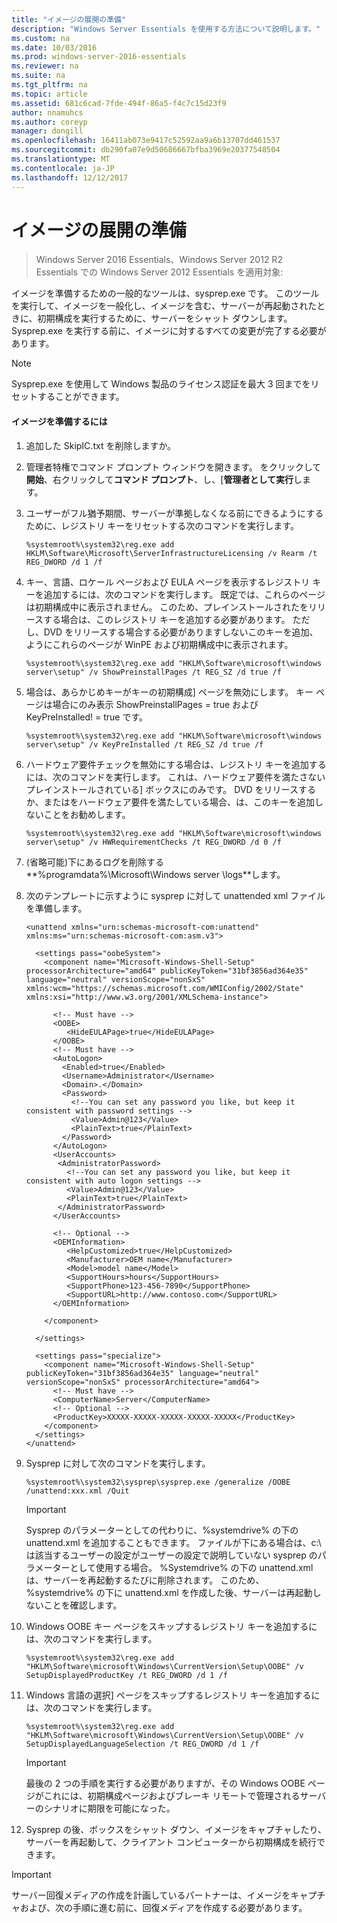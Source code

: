 ```yaml
---
title: "イメージの展開の準備"
description: "Windows Server Essentials を使用する方法について説明します。"
ms.custom: na
ms.date: 10/03/2016
ms.prod: windows-server-2016-essentials
ms.reviewer: na
ms.suite: na
ms.tgt_pltfrm: na
ms.topic: article
ms.assetid: 681c6cad-7fde-494f-86a5-f4c7c15d23f9
author: nnamuhcs
ms.author: coreyp
manager: dongill
ms.openlocfilehash: 16411ab073e9417c52592aa9a6b13707dd461537
ms.sourcegitcommit: db290fa07e9d50686667bfba3969e20377548504
ms.translationtype: MT
ms.contentlocale: ja-JP
ms.lasthandoff: 12/12/2017
---
```

# <a name="preparing-the-image-for-deployment"></a>イメージの展開の準備

>Windows Server 2016 Essentials、Windows Server 2012 R2 Essentials での Windows Server 2012 Essentials を適用対象:

イメージを準備するための一般的なツールは、sysprep.exe です。 このツールを実行して、イメージを一般化し、イメージを含む、サーバーが再起動されたときに、初期構成を実行するために、サーバーをシャット ダウンします。 Sysprep.exe を実行する前に、イメージに対するすべての変更が完了する必要があります。  
  
> [!NOTE]
>  Sysprep.exe を使用して Windows 製品のライセンス認証を最大 3 回までをリセットすることができます。  
  
#### <a name="to-prepare-the-image"></a>イメージを準備するには  
  
1.  追加した SkipIC.txt を削除しますか。  
  
2.  管理者特権でコマンド プロンプト ウィンドウを開きます。 をクリックして**開始**、右クリックして**コマンド プロンプト**、し、[**管理者として実行**します。  
  
3.  ユーザーがフル猶予期間、サーバーが準拠しなくなる前にできるようにするために、レジストリ キーをリセットする次のコマンドを実行します。  
  
    ```  
    %systemroot%\system32\reg.exe add HKLM\Software\Microsoft\ServerInfrastructureLicensing /v Rearm /t REG_DWORD /d 1 /f  
    ```  
  
4.  キー、言語、ロケール ページおよび EULA ページを表示するレジストリ キーを追加するには、次のコマンドを実行します。 既定では、これらのページは初期構成中に表示されません。 このため、プレインストールされたをリリースする場合は、このレジストリ キーを追加する必要があります。 ただし、DVD をリリースする場合する必要がありますしないこのキーを追加、ようにこれらのページが WinPE および初期構成中に表示されます。  
  
    ```  
    %systemroot%\system32\reg.exe add "HKLM\Software\microsoft\windows server\setup" /v ShowPreinstallPages /t REG_SZ /d true /f  
    ```  
  
5.  場合は、あらかじめキーがキーの初期構成] ページを無効にします。 キー ページは場合にのみ表示 ShowPreinstallPages = true および KeyPreInstalled! = true です。  
  
    ```  
    %systemroot%\system32\reg.exe add "HKLM\Software\microsoft\windows server\setup" /v KeyPreInstalled /t REG_SZ /d true /f  
    ```  
  
6.  ハードウェア要件チェックを無効にする場合は、レジストリ キーを追加するには、次のコマンドを実行します。 これは、ハードウェア要件を満たさないプレインストールされている] ボックスにのみです。 DVD をリリースするか、またはをハードウェア要件を満たしている場合、は、このキーを追加しないことをお勧めします。  
  
    ```  
    %systemroot%\system32\reg.exe add "HKLM\Software\microsoft\windows server\setup" /v HWRequirementChecks /t REG_DWORD /d 0 /f  
    ```  
  
7.  (省略可能)下にあるログを削除する**%programdata%\Microsoft\Windows server \logs**します。  
  
8.  次のテンプレートに示すように sysprep に対して unattended xml ファイルを準備します。  
  
    ```  
    <unattend xmlns="urn:schemas-microsoft-com:unattend" xmlns:ms="urn:schemas-microsoft-com:asm.v3">  
  
      <settings pass="oobeSystem">  
        <component name="Microsoft-Windows-Shell-Setup" processorArchitecture="amd64" publicKeyToken="31bf3856ad364e35" language="neutral" versionScope="nonSxS" xmlns:wcm="https://schemas.microsoft.com/WMIConfig/2002/State" xmlns:xsi="http://www.w3.org/2001/XMLSchema-instance">  
  
          <!-- Must have -->  
          <OOBE>  
             <HideEULAPage>true</HideEULAPage>  
          </OOBE>  
          <!-- Must have -->  
          <AutoLogon>   
            <Enabled>true</Enabled>   
            <Username>Administrator</Username>   
            <Domain>.</Domain>   
            <Password>   
              <!--You can set any password you like, but keep it consistent with password settings -->       
              <Value>Admin@123</Value>   
              <PlainText>true</PlainText>   
            </Password>   
          </AutoLogon>   
          <UserAccounts>   
           <AdministratorPassword>   
             <!--You can set any password you like, but keep it consistent with auto logon settings -->       
             <Value>Admin@123</Value>   
             <PlainText>true</PlainText>   
           </AdministratorPassword>   
          </UserAccounts>  
  
          <!-- Optional -->  
          <OEMInformation>  
             <HelpCustomized>true</HelpCustomized>  
             <Manufacturer>OEM name</Manufacturer>  
             <Model>model name</Model>  
             <SupportHours>hours</SupportHours>  
             <SupportPhone>123-456-7890</SupportPhone>  
             <SupportURL>http://www.contoso.com</SupportURL>  
          </OEMInformation>  
  
        </component>  
  
      </settings>  
  
      <settings pass="specialize">  
        <component name="Microsoft-Windows-Shell-Setup" publicKeyToken="31bf3856ad364e35" language="neutral" versionScope="nonSxS" processorArchitecture="amd64">  
          <!-- Must have -->  
          <ComputerName>Server</ComputerName>          
          <!-- Optional -->  
          <ProductKey>XXXXX-XXXXX-XXXXX-XXXXX-XXXXX</ProductKey>  
        </component>  
      </settings>  
    </unattend>  
    ```  
  
9. Sysprep に対して次のコマンドを実行します。  
  
    ```  
    %systemroot%\system32\sysprep\sysprep.exe /generalize /OOBE /unattend:xxx.xml /Quit  
    ```  
  
    > [!IMPORTANT]
    >  Sysprep のパラメーターとしての代わりに、%systemdrive% の下の unattend.xml を追加することもできます。 ファイルが下にある場合は、c:\ は該当するユーザーの設定がユーザーの設定で説明していない sysprep のパラメーターとして使用する場合。 %Systemdrive% の下の unattend.xml は、サーバーを再起動するたびに削除されます。 このため、%systemdrive% の下に unattend.xml を作成した後、サーバーは再起動しないことを確認します。  
  
10. Windows OOBE キー ページをスキップするレジストリ キーを追加するには、次のコマンドを実行します。  
  
    ```  
    %systemroot%\system32\reg.exe add "HKLM\Software\microsoft\Windows\CurrentVersion\Setup\OOBE" /v SetupDisplayedProductKey /t REG_DWORD /d 1 /f  
    ```  
  
11. Windows 言語の選択] ページをスキップするレジストリ キーを追加するには、次のコマンドを実行します。  
  
    ```  
    %systemroot%\system32\reg.exe add "HKLM\Software\microsoft\Windows\CurrentVersion\Setup\OOBE" /v SetupDisplayedLanguageSelection /t REG_DWORD /d 1 /f  
    ```  
  
    > [!IMPORTANT]
    >  最後の 2 つの手順を実行する必要がありますが、その Windows OOBE ページがこれには、初期構成ページおよびブレーキ リモートで管理されるサーバーのシナリオに期限を可能になった。  
  
12. Sysprep の後、ボックスをシャット ダウン、イメージをキャプチャしたり、サーバーを再起動して、クライアント コンピューターから初期構成を続行できます。  
  
> [!IMPORTANT]
>  サーバー回復メディアの作成を計画しているパートナーは、イメージをキャプチャおよび、次の手順に進む前に、回復メディアを作成する必要があります。